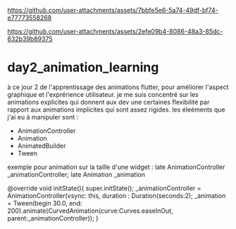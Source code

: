 

https://github.com/user-attachments/assets/7bbfe5e6-5a74-49df-bf74-e77773558268



https://github.com/user-attachments/assets/2efe09b4-8086-48a3-85dc-632b39b89375

# day2_animation_learning

à ce jour 2 de l'apprentissage des animations flutter, pour améliorer l'aspect graphique et l'exprérience utilisateur.
je me suis concentré sur les animations explicites qui donnent aux dev une certaines flexibilité par rapport aux animations implicites qui sont assez rigides. 
les éleéments que j'ai eu à manipuler sont : 
- AnimationController 
- Animation
- AnimatedBuilder
- Tween

exemple pour animation sur la taille d'une widget :
late AnimationController _animationController;
late Animation _animation 

@override 
void initState(){
  super.initState();
  _animationController = AnimationController(vsync: this, duration : Duration(seconds:2);
  _animation = Tween<double>(begin 30.0, end: 200).animate(CurvedAnimation(curve:Curves.easeInOut, parent:_animationController));
}
